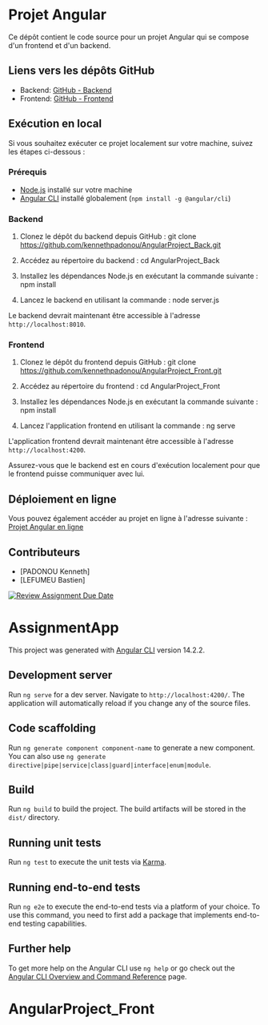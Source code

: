 # Projet Angular

Ce dépôt contient le code source pour un projet Angular qui se compose d'un frontend et d'un backend.

## Liens vers les dépôts GitHub

- Backend: [GitHub - Backend](https://github.com/kennethpadonou/AngularProject_Back)
- Frontend: [GitHub - Frontend](https://github.com/kennethpadonou/AngularProject_Front)

## Exécution en local

Si vous souhaitez exécuter ce projet localement sur votre machine, suivez les étapes ci-dessous :

### Prérequis

- [Node.js](https://nodejs.org/) installé sur votre machine
- [Angular CLI](https://angular.io/cli) installé globalement (`npm install -g @angular/cli`)

### Backend

1. Clonez le dépôt du backend depuis GitHub :
git clone https://github.com/kennethpadonou/AngularProject_Back.git

2. Accédez au répertoire du backend :
cd AngularProject_Back

3. Installez les dépendances Node.js en exécutant la commande suivante :
npm install


4. Lancez le backend en utilisant la commande :
node server.js


Le backend devrait maintenant être accessible à l'adresse `http://localhost:8010`.

### Frontend

1. Clonez le dépôt du frontend depuis GitHub :
git clone https://github.com/kennethpadonou/AngularProject_Front.git


2. Accédez au répertoire du frontend :
cd AngularProject_Front


3. Installez les dépendances Node.js en exécutant la commande suivante :
npm install


4. Lancez l'application frontend en utilisant la commande :
ng serve





L'application frontend devrait maintenant être accessible à l'adresse `http://localhost:4200`.

Assurez-vous que le backend est en cours d'exécution localement pour que le frontend puisse communiquer avec lui.

## Déploiement en ligne

Vous pouvez également accéder au projet en ligne à l'adresse suivante :
[Projet Angular en ligne](https://front-angular-m1-project-acc70a3593d1.herokuapp.com/home)

## Contributeurs

- [PADONOU Kenneth] 
- [LEFUMEU Bastien] 












[![Review Assignment Due Date](https://classroom.github.com/assets/deadline-readme-button-24ddc0f5d75046c5622901739e7c5dd533143b0c8e959d652212380cedb1ea36.svg)](https://classroom.github.com/a/CC0AgZ2W)
# AssignmentApp

This project was generated with [Angular CLI](https://github.com/angular/angular-cli) version 14.2.2.

## Development server

Run `ng serve` for a dev server. Navigate to `http://localhost:4200/`. The application will automatically reload if you change any of the source files.

## Code scaffolding

Run `ng generate component component-name` to generate a new component. You can also use `ng generate directive|pipe|service|class|guard|interface|enum|module`.

## Build

Run `ng build` to build the project. The build artifacts will be stored in the `dist/` directory.

## Running unit tests

Run `ng test` to execute the unit tests via [Karma](https://karma-runner.github.io).

## Running end-to-end tests

Run `ng e2e` to execute the end-to-end tests via a platform of your choice. To use this command, you need to first add a package that implements end-to-end testing capabilities.

## Further help

To get more help on the Angular CLI use `ng help` or go check out the [Angular CLI Overview and Command Reference](https://angular.io/cli) page.
# AngularProject_Front
